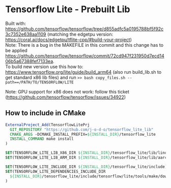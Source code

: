 # Tensorflow Lite - Prebuilt Lib

Built with: https://github.com/tensorflow/tensorflow/tree/d855adfc5a0195788bf5f92c3c7352e638aa1109 (matching the edgetpu version: https://coral.ai/docs/edgetpu/tflite-cpp/#build-your-project)</br>
Note: There is a bug in the MAKEFILE in this commit and this change has to be applied https://github.com/tensorflow/tensorflow/commit/72cd947f231950d7ecd1406b5a67388fef7133ea. </br>
To build new version use this how to: https://www.tensorflow.org/lite/guide/build_arm64 (also run build_lib.sh to get standard x86 lib files) and run `>> bash copy_files.sh --path==/PATH/TO/TENSORFLOW/LITE`

Note: GPU support for x86 does not work: follow this ticket (https://github.com/tensorflow/tensorflow/issues/34922)

## How to include in CMake
```CMake
ExternalProject_Add(TensorflowLitePrj
  GIT_REPOSITORY "https://github.com/j-o-d-o/tensorflow_lite_lib"
  CMAKE_ARGS -DCMAKE_INSTALL_PREFIX=${INSTALL_DIR}/tensorflow_lite
  INSTALL_COMMAND make install
)

SET(TENSORFLOW_LITE_LIB_X86_DIR ${INSTALL_DIR}/tensorflow_lite/lib/linux_x86_64/lib)
SET(TENSORFLOW_LITE_LIB_ARM_DIR ${INSTALL_DIR}/tensorflow_lite/lib/aarch64_armv8-a/lib)

SET(TENSORFLOW_LITE_INCLUDE_DIR ${INSTALL_DIR}/tensorflow_lite/include)
SET(TENSORFLOW_LITE_DEPENDENCIES_INCLUDE_DIR 
  ${INSTALL_DIR}/tensorflow_lite/include/tensorflow/lite/tools/make/downloads/flatbuffers/include
)
```